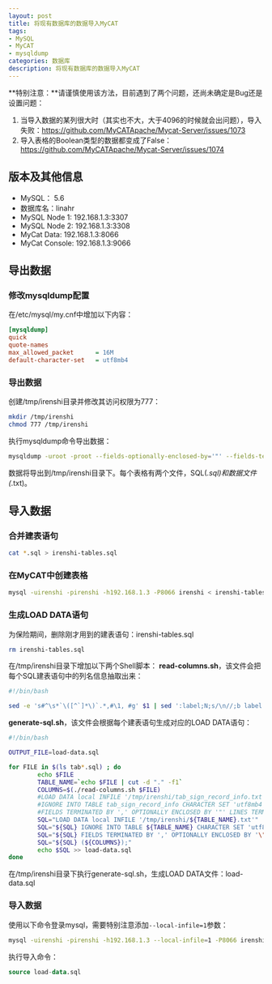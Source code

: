 ```yaml
---
layout: post
title: 将现有数据库的数据导入MyCAT
tags:
- MySQL
- MyCAT
- mysqldump
categories: 数据库
description: 将现有数据库的数据导入MyCAT
---
```

**特别注意：**请谨慎使用该方法，目前遇到了两个问题，还尚未确定是Bug还是设置问题：
1. 当导入数据的某列很大时（其实也不大，大于4096的时候就会出问题），导入失败：https://github.com/MyCATApache/Mycat-Server/issues/1073
2. 导入表格的Boolean类型的数据都变成了False：https://github.com/MyCATApache/Mycat-Server/issues/1074

## 版本及其他信息

- MySQL： 5.6
- 数据库名：linahr
- MySQL Node 1: 192.168.1.3:3307
- MySQL Node 2: 192.168.1.3:3308
- MyCat Data: 192.168.1.3:8066
- MyCat Console: 192.168.1.3:9066

## 导出数据

### 修改mysqldump配置

在/etc/mysql/my.cnf中增加以下内容：
```ini
[mysqldump]
quick
quote-names
max_allowed_packet      = 16M
default-character-set   = utf8mb4
```

### 导出数据
创建/tmp/irenshi目录并修改其访问权限为777：
```bash
mkdir /tmp/irenshi
chmod 777 /tmp/irenshi
```
执行mysqldump命令导出数据：
```bash
mysqldump -uroot -proot --fields-optionally-enclosed-by='"' --fields-terminated-by=',' --tab /tmp/irenshi/ --lines-terminated-by='\n' linahr
```
数据将导出到/tmp/irenshi目录下。每个表格有两个文件，SQL(*.sql)和数据文件(*.txt)。

## 导入数据

### 合并建表语句
```bash
cat *.sql > irenshi-tables.sql
```

### 在MyCAT中创建表格
```bash
mysql -uirenshi -pirenshi -h192.168.1.3 -P8066 irenshi < irenshi-tables.sql
```

### 生成LOAD DATA语句

为保险期间，删除刚才用到的建表语句：irenshi-tables.sql
```bash
rm irenshi-tables.sql
```
在/tmp/irenshi目录下增加以下两个Shell脚本：
**read-columns.sh**，该文件会把每个SQL建表语句中的列名信息抽取出来：
```bash
#!/bin/bash

sed -e 's#^\s*`\([^`]*\)`.*,#\1, #g' $1 | sed ':label;N;s/\n//;b label' | sed -e "s/.*CREATE TABLE[^(]*(\(.*\)PRIMARY.*/\1/g" | sed -e "s/\(.*\),/\1/g"
```
**generate-sql.sh**，该文件会根据每个建表语句生成对应的LOAD DATA语句：
```bash
#!/bin/bash

OUTPUT_FILE=load-data.sql

for FILE in $(ls tab*.sql) ; do
        echo $FILE
        TABLE_NAME=`echo $FILE | cut -d "." -f1`
        COLUMNS=$(./read-columns.sh $FILE)
        #LOAD DATA local INFILE '/tmp/irenshi/tab_sign_record_info.txt'
        #IGNORE INTO TABLE tab_sign_record_info CHARACTER SET 'utf8mb4' 
        #FIELDS TERMINATED BY ',' OPTIONALLY ENCLOSED BY '"' LINES TERMINATED BY '\n' (column1, column2, column3, ...)
        SQL="LOAD DATA local INFILE '/tmp/irenshi/${TABLE_NAME}.txt'"
        SQL="${SQL} IGNORE INTO TABLE ${TABLE_NAME} CHARACTER SET 'utf8'"
        SQL="${SQL} FIELDS TERMINATED BY ',' OPTIONALLY ENCLOSED BY '\"' LINES TERMINATED BY '\n'"
        SQL="${SQL} (${COLUMNS});"
        echo $SQL >> load-data.sql
done
```
在/tmp/irenshi目录下执行generate-sql.sh，生成LOAD DATA文件：load-data.sql

### 导入数据

使用以下命令登录mysql，需要特别注意添加`--local-infile=1`参数：
```bash
mysql -uirenshi -pirenshi -h192.168.1.3 --local-infile=1 -P8066 irenshi
```
执行导入命令：
```sql
source load-data.sql
```
